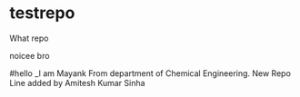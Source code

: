 # testrepo
What repo

noicee bro

#hello _I am Mayank From department of Chemical Engineering.
New Repo
Line added by Amitesh Kumar Sinha
